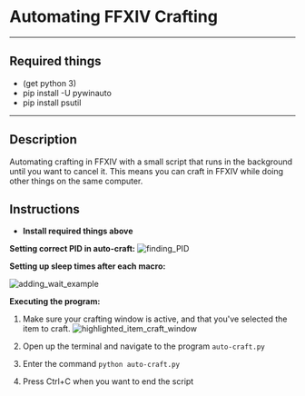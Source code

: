 # Automating FFXIV Crafting

---

## Required things

* (get python 3)
* pip install -U pywinauto
* pip install psutil

---

## Description

Automating crafting in FFXIV with a small script that runs in the background until you want to cancel it. This means you can craft in FFXIV while doing other things on the same computer.

## Instructions

* **Install required things above**

**Setting correct PID in auto-craft:**
![finding_PID](../assets/pid.jpg)

**Setting up sleep times after each macro:**

![adding_wait_example](../assets/macro.jpg)

**Executing the program:**
1. Make sure your crafting window is active, and that you've selected the item to craft.
![highlighted_item_craft_window](../assets/window.jpg)

2. Open up the terminal and navigate to the program `auto-craft.py`
3. Enter the command `python auto-craft.py`
4. Press Ctrl+C when you want to end the script
